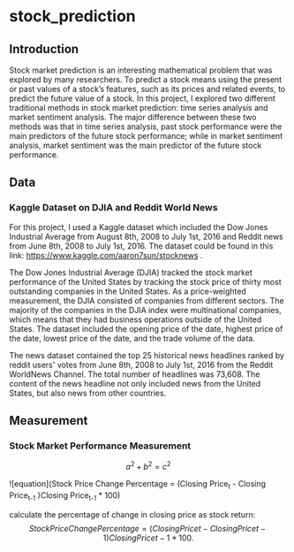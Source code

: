 # stock_prediction

## Introduction
  Stock market prediction is an interesting mathematical problem that was explored by many researchers. To predict a stock means using the present or past values of a stock’s features, such as its prices and related events, to predict the future value of a stock. 
  In this project, I explored two different traditional methods in stock market prediction: time series analysis and market sentiment analysis. The major difference between these two methods was that in time series analysis, past stock performance were the main predictors of the future stock performance; while in market sentiment analysis, market sentiment was the main predictor of the future stock performance. 

## Data
 
### Kaggle Dataset on DJIA and Reddit World News
  For this project, I used a Kaggle dataset which included the Dow Jones Industrial Average from August 8th, 2008 to July 1st, 2016 and Reddit news from June 8th,  2008 to July 1st, 2016. The dataset could be found in this link: https://www.kaggle.com/aaron7sun/stocknews . 

  The Dow Jones Industrial Average (DJIA) tracked the stock market performance of the United States by tracking the stock price of thirty most outstanding companies in the United States. As a price-weighted measurement, the DJIA consisted of companies from different sectors. The majority of the companies in the DJIA index were multinational companies, which means that they had business operations outside of the United States. The dataset included the opening price of the date, highest price of the date, lowest price of the date, and the trade volume of the data. 

  The news dataset contained the top 25 historical news headlines ranked by reddit users' votes from June 8th,  2008 to July 1st, 2016 from the Reddit WorldNews Channel. The total number of headlines was 73,608. The content of the news headline not only included news from the United States, but also news from other countries. 
  
## Measurement
 
### Stock Market Performance Measurement

```math
a^2+b^2=c^2
```
![equation](Stock Price Change Percentage = (Closing Price<sub>t</sub> - Closing Price<sub>t-1</sub> )Closing Price<sub>t-1</sub> * 100)


calculate the percentage of change in closing price as stock return:
$$
Stock Price Change Percentage = (Closing Pricet - Closing Pricet-1)Closing Pricet-1*100 .
$$

